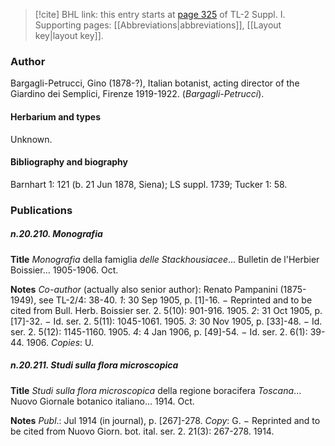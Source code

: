 > [!cite] BHL link: this entry starts at [page 325](https://www.biodiversitylibrary.org/item/103858#page/337/mode/1up) of TL-2 Suppl. I.
> Supporting pages: [[Abbreviations|abbreviations]], [[Layout key|layout key]].

### Author

Bargagli-Petrucci, Gino (1878-?), Italian botanist, acting director of the Giardino dei Semplici, Firenze 1919-1922. (*Bargagli-Petrucci*).

#### Herbarium and types

Unknown.

#### Bibliography and biography

Barnhart 1: 121 (b. 21 Jun 1878, Siena); LS suppl. 1739; Tucker 1: 58.

### Publications

##### n.20.210. Monografia

**Title**
*Monografia* della famiglia *delle Stackhousiacee*... Bulletin de l'Herbier Boissier... 1905-1906. Oct.

**Notes**
*Co-author* (actually also senior author): Renato Pampanini (1875-1949), see TL-2/4: 38-40.
*1*: 30 Sep 1905, p. \[1\]-16. − Reprinted and to be cited from Bull. Herb. Boissier ser. 2. 5(10): 901-916. 1905.
*2*: 31 Oct 1905, p. \[17\]-32. − Id. ser. 2. 5(11): 1045-1061. 1905.
*3*: 30 Nov 1905, p. \[33\]-48. − Id. ser. 2. 5(12): 1145-1160. 1905.
*4*: 4 Jan 1906, p. \[49\]-54. − Id. ser. 2. 6(1): 39-44. 1906.
*Copies*: U.

##### n.20.211. Studi sulla flora microscopica

**Title**
*Studi sulla flora microscopica* della regione boracifera *Toscana*... Nuovo Giornale botanico italiano... 1914. Oct.

**Notes**
*Publ*.: Jul 1914 (in journal), p. \[267\]-278. *Copy*: G. − Reprinted and to be cited from Nuovo Giorn. bot. ital. ser. 2. 21(3): 267-278. 1914.

